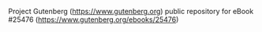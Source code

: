 Project Gutenberg (https://www.gutenberg.org) public repository for eBook #25476 (https://www.gutenberg.org/ebooks/25476)
